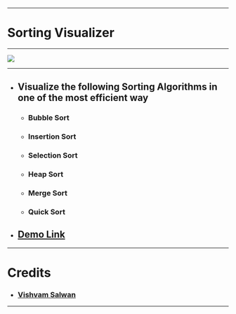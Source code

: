 <hr>

# Sorting Visualizer

<hr>

![](./Resources/mergeSort.gif)  

<hr>

 - ## Visualize the following Sorting Algorithms in one of the most efficient way
   - ### Bubble Sort 
   - ### Insertion Sort
   - ### Selection Sort
   - ### Heap Sort
   - ### Merge Sort
   - ### Quick Sort
 

  
- ## [Demo Link](https://rgtechno.github.io/Sorting_Visualizer/) 

<hr>

# Credits 
- ### [Vishvam Salwan](https://github.com/VSalwan)


<hr>

